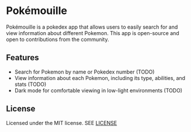 # Pokémouille

Pokémouille is a pokedex app that allows users to easily search for and view information about different Pokemon. This app is open-source and open to contributions from the community.

## Features

- Search for Pokemon by name or Pokedex number (TODO)
- View information about each Pokemon, including its type, abilities, and stats (TODO)
- Dark mode for comfortable viewing in low-light environments (TODO)

## License

Licensed under the MIT license. SEE [LICENSE](LICENSE)